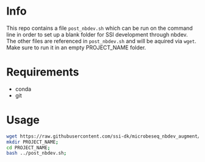# Info
This repo contains a file `post_nbdev.sh` which can be run on the command line in order to set up a blank folder for SSI development through nbdev. The other files are referenced in `post_nbdev.sh` and will be aquired via `wget`. Make sure to run it in an empty PROJECT_NAME folder.

# Requirements
- conda
- git

# Usage
```bash
wget https://raw.githubusercontent.com/ssi-dk/microbeseq_nbdev_augment/main/post_nbdev.sh;
mkdir PROJECT_NAME;
cd PROJECT_NAME;
bash ../post_nbdev.sh;
```
